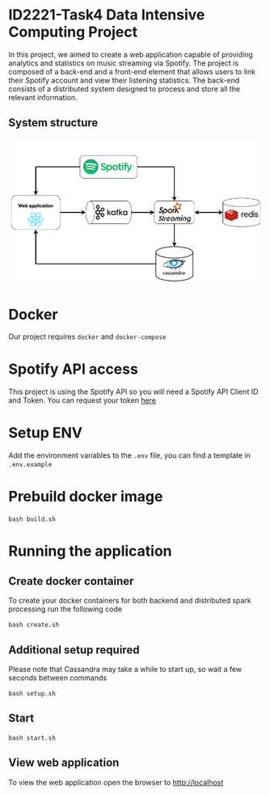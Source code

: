 # ID2221-Task4 Data Intensive Computing Project
 In this project, we aimed to create a web application capable of providing analytics and statistics on music streaming via Spotify. The project is composed of a back-end and a front-end element that allows users to link their Spotify account and view their listening statistics. The back-end consists of a distributed system designed to process and store all the relevant information. 

## System structure
![System structure](/images/system_structure.png)

# Docker
Our project requires `docker` and `docker-compose`

# Spotify API access
This project is using the Spotify API so you will need a Spotify API Client ID and Token. 
You can request your token [here](https://developer.spotify.com/)


# Setup ENV
Add the environment variables to the `.env` file, you can find a template in `.env.example`

# Prebuild docker image
```
bash build.sh
```

# Running the application

## Create docker container
To create your docker containers for both backend and distributed spark processing run the following code
```
bash create.sh
```

## Additional setup required
Please note that Cassandra may take a while to start up, so wait a few seconds between commands
```
bash setup.sh
```

## Start
```
bash start.sh
```

## View web application
To view the web application open the browser to [http://localhost](http://localhost)
